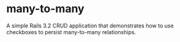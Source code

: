 many-to-many
============

A simple Rails 3.2 CRUD application that demonstrates how to use checkboxes to persist many-to-many relationships.